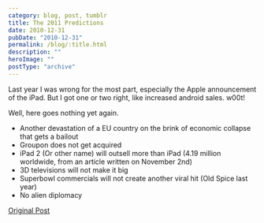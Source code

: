 ```yaml
---
category: blog, post, tumblr
title: The 2011 Predictions
date: 2010-12-31
pubDate: "2010-12-31"
permalink: /blog/:title.html
description: ""
heroImage: ""
postType: "archive"
---
```




Last year I was wrong for the most part, especially the Apple announcement of the iPad. But I got one or two right, like increased android sales. w00t!

Well, here goes nothing yet again.

- Another devastation of a EU country on the brink of economic collapse that gets a bailout
- Groupon does not get acquired
- iPad 2 (Or other name) will outsell more than iPad (4.19 million worldwide, from an article written on November 2nd)
- 3D televisions will not make it big
- Superbowl commercials will not create another viral hit (Old Spice last year)
- No alien diplomacy

[Original Post](http://jermspeaks.com/post/2542788849/the-2011-predictions)
